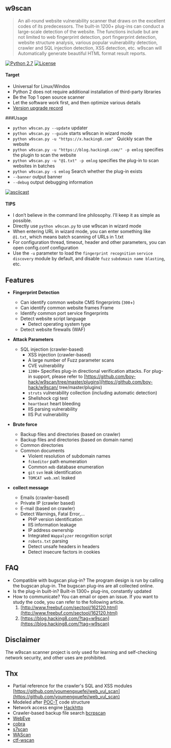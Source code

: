 ## w9scan

> An all-round website vulnerability scanner that draws on the excellent codes of its predecessors. The built-in 1200+ plug-ins can conduct a large-scale detection of the website. The functions include but are not limited to web fingerprint detection, port fingerprint detection, website structure analysis, various popular vulnerability detection, crawler and SQL injection detection, XSS detection, etc. w9scan will Automatically generate beautiful HTML format result reports.

[![Python 2.7](https://img.shields.io/badge/python-2.7-yellow.svg)](https://www.python.org/) [![License](https://img.shields.io/badge/license-GPLv2-red.svg)](https://github.com/boy-hack/w9scan/blob/master/GPL-2.0)

#### Target

- Universal for Linux/Windos
- Python 2 does not require additional installation of third-party libraries
- Be the Top 1 open source scanner
- Let the software work first, and then optimize various details
- [Version upgrade record](./UPDATELOG.MD)

###Usage

- `python w9scan.py --update` updater
- `python w9scan.py --guide` starts w9scan in wizard mode
- `python w9scan.py -u "https://x.hacking8.com" ` Quickly scan the website
- `python w9scan.py -u "https://blog.hacking8.com/" -p emlog` specifies the plugin to scan the website
- `python w9scan.py -u "@1.txt" -p emlog` specifies the plug-in to scan websites in batches
- `python w9scan.py -s emlog` Search whether the plug-in exists
- `--banner` output banner
- `--debug` output debugging information

[![asciicast](https://asciinema.org/a/4WhO54hcf43fySjxJOLyjczSm.png)](https://asciinema.org/a/4WhO54hcf43fySjxJOLyjczSm)

#### TIPS

- I don’t believe in the command line philosophy. I’ll keep it as simple as possible.
- Directly use `python w9scan.py` to use w9scan in wizard mode
- When entering URL in wizard mode, you can enter something like `@1.txt`, which means batch scanning of URLs in 1.txt
- For configuration thread, timeout, header and other parameters, you can open config.conf configuration
- Use the `-u` parameter to load the `fingerprint recognition` `service discovery` module by default, and disable `fuzz` `subdomain name blasting`, etc.

## Features

- **Fingerprint Detection**

  - Can identify common website CMS fingerprints (`300`+)
  - Can identify common website frames Frame
  - Identify common port service fingerprints
  - Detect website script language
    - Detect operating system type
  - Detect website firewalls (WAF)

- **Attack Parameters**

  - SQL injection (crawler-based)
    - XSS injection (crawler-based)
    - A large number of Fuzz parameter scans
    - CVE vulnerability
    - `1200+` Specifies plug-in directional verification attacks. For plug-in support, please refer to [https://github.com/boy-hack/w9scan/tree/master/plugins](https://github.com/boy-hack/w9scan/ tree/master/plugins)
    - `struts` vulnerability collection (including automatic detection)
    - Shellshock cgi test
    - `heartbeat` heart bleeding
    - IIS parsing vulnerability
    - IIS Put vulnerability

- **Brute force**

  - Backup files and directories (based on crawler)
  - Backup files and directories (based on domain name)
  - Common directories
  - Common documents
    - Violent resolution of subdomain names
    - `fckeditor` path enumeration
    - Common `mdb` database enumeration
    - `git` `svn` leak identification
    - `TOMCAT web.xml` leaked

- **collect message**
  - Emails (crawler-based)
  - Private IP (crawler based)
  - E-mail (based on crawler)
  - Detect Warnings, Fatal Error,...
    - PHP version identification
    - IIS information leakage
    - IP address ownership
    - Integrated `Wappalyzer` recognition script
    - `robots.txt` parsing
    - Detect unsafe headers in headers
    - Detect insecure factors in cookies

## FAQ

- Compatible with bugscan plug-in?
  The program design is run by calling the bugscan plug-in. The bugscan plug-ins are all collected online.
- Is the plug-in built-in?
  Built-in 1300+ plug-ins, constantly updated
- How to communicate?
  You can email or open an issue. If you want to study the code, you can refer to the following article.
  1. [http://www.freebuf.com/sectool/162120.html](http://www.freebuf.com/sectool/162120.html)
  2. [https://blog.hacking8.com/?tag=w9scan](https://blog.hacking8.com/?tag=w9scan)

## Disclaimer

The w9scan scanner project is only used for learning and self-checking network security, and other uses are prohibited.

## Thx

- Partial reference for the crawler's SQL and XSS modules [https://github.com/youmengxuefei/web_vul_scan](https://github.com/youmengxuefei/web_vul_scan)
- Modeled after [POC-T](https://github.com/Xyntax/POC-T/) code structure
- Network access engine [Hackhttp](https://github.com/BugScanTeam/hackhttp/)
- Crawler-based backup file search [bcrpscan](https://github.com/secfree/bcrpscan)
- [WebEye](https://github.com/zerokeeper/WebEye/)
- [cobra](https://github.com/wufeifei/cobra)
- [s7scan](https://github.com/jiangsir404/S7scan)
- [WAScan](https://github.com/m4ll0k/WAScan)
- [ctf-wscan](https://github.com/kingkaki/ctf-wscan)
